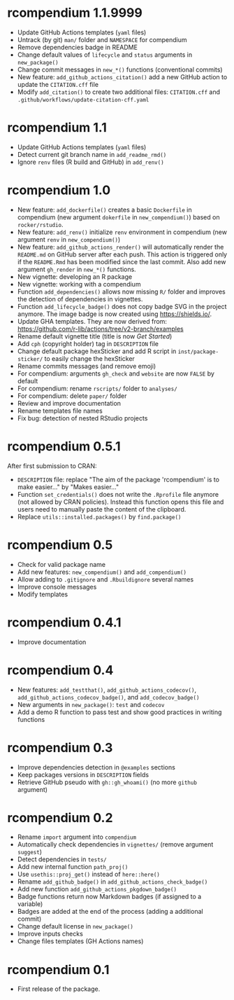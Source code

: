 # rcompendium 1.1.9999

* Update GitHub Actions templates (`yaml` files)
* Untrack (by git) `man/` folder and `NAMESPACE` for compendium
* Remove dependencies badge in README
* Change default values of `lifecycle` and `status` arguments in `new_package()`
* Change commit messages in `new_*()` functions (conventional commits)
* New feature: `add_github_actions_citation()` add a new GitHub action to update
the `CITATION.cff` file
* Modify `add_citation()` to create two additional files: `CITATION.cff` and
`.github/workflows/update-citation-cff.yaml`

# rcompendium 1.1

* Update GitHub Actions templates (`yaml` files)
* Detect current git branch name in `add_readme_rmd()`
* Ignore `renv` files (R build and GitHub) in `add_renv()`


# rcompendium 1.0

* New feature: `add_dockerfile()` creates a basic `Dockerfile` in compendium (new 
argument `dokerfile` in `new_compendium()`) based on `rocker/rstudio`.
* New feature: `add_renv()` initialize `renv` environment in compendium (new 
argument `renv` in `new_compendium()`)
* New feature: `add_github_actions_render()` will automatically render
the `README.md` on GitHub server after each push. This action is triggered
only if the `README.Rmd` has been modified since the last commit. Also
add new argument `gh_render` in `new_*()` functions.
* New vignette: developing an R package
* New vignette: working with a compendium
* Function `add_dependencies()` allows now missing `R/` folder and improves the
detection of dependencies in vignettes.
* Function `add_lifecycle_badge()` does not copy badge SVG in the project 
anymore. The image badge is now created using https://shields.io/.
* Update GHA templates. They are now derived from:
https://github.com/r-lib/actions/tree/v2-branch/examples
* Rename default vignette title (title is now _Get Started_)
* Add `cph` (copyright holder) tag in `DESCRIPTION` file
* Change default package hexSticker and add R script in `inst/package-sticker/` 
to easily change the hexSticker
* Rename commits messages (and remove emoji)
* For compendium: arguments `gh_check` and `website` are now `FALSE` by default
* For compendium: rename `rscripts/` folder to `analyses/`
* For compendium: delete `paper/` folder
* Review and improve documentation
* Rename templates file names
* Fix bug: detection of nested RStudio projects


# rcompendium 0.5.1

After first submission to CRAN:

* `DESCRIPTION` file: replace "The aim of the package 'rcompendium' is to make 
easier..." by "Makes easier..."
* Function `set_credentials()` does not write the `.Rprofile` file anymore 
(not allowed by CRAN policies). Instead this function opens this file and users 
need to manually paste the content of the clipboard.
* Replace `utils::installed.packages()` by `find.package()`


# rcompendium 0.5

* Check for valid package name
* Add new features: `new_compendium()` and `add_compendium()`
* Allow adding to `.gitignore` and `.Rbuildignore` several names
* Improve console messages
* Modify templates


# rcompendium 0.4.1

* Improve documentation


# rcompendium 0.4

* New features: `add_testthat()`, `add_github_actions_codecov()`, 
`add_github_actions_codecov_badge()`, and `add_codecov_badge()`
* New arguments in `new_package()`: `test` and `codecov`
* Add a demo R function to pass test and show good practices in writing 
functions


# rcompendium 0.3

* Improve dependencies detection in `@examples` sections
* Keep packages versions in `DESCRIPTION` fields
* Retrieve GitHub pseudo with `gh::gh_whoami()` (no more `github` argument)


# rcompendium 0.2

* Rename `import` argument into `compendium`
* Automatically check dependencies in `vignettes/` (remove argument `suggest`)
* Detect dependencies in `tests/`
* Add new internal function `path_proj()`
* Use `usethis::proj_get()` instead of `here::here()`
* Rename `add_github_badge()` in `add_github_actions_check_badge()`
* Add new function `add_github_actions_pkgdown_badge()`
* Badge functions return now Markdown badges (if assigned to a variable)
* Badges are added at the end of the process (adding a additional commit)
* Change default license in `new_package()`
* Improve inputs checks
* Change files templates (GH Actions names)


# rcompendium 0.1

* First release of the package.
